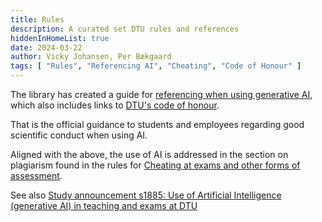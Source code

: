 ```yaml
---
title: Rules
description: A curated set DTU rules and references
hiddenInHomeList: true
date: 2024-03-22
author: Vicky Johansen, Per Bækgaard
tags: [ "Rules", "Referencing AI", "Cheating", "Code of Honour" ]
---
```


The library has created a guide for 
[referencing when using generative AI](https://www.bibliotek.dtu.dk/en/publishing/reference-management/kunstig-intelligens),
which also includes links to [DTU's code of honour](https://www.inside.dtu.dk/en/undervisning/regler/aereskodeks).

That is the official guidance to students and employees regarding good scientific conduct when using AI.

Aligned with the above, the use of AI is addressed in the section on plagiarism found in the
rules for 
[Cheating at exams and other forms of assessment](https://www.inside.dtu.dk/da/undervisning/regler/regler-for-eksamen/snyd-ved-eksamen-og-anden-bedoemmelse#Hvad).

See also [Study announcement s1885: Use of Artificial Intelligence (generative AI) in teaching and exams at DTU](https://www.inside.dtu.dk/da/undervisning/regler/studiemeddelelser/meddelelsevisning?id=%7bB11F57BB-9D05-4A55-ABA9-5CBC8E2A2843%7d)

